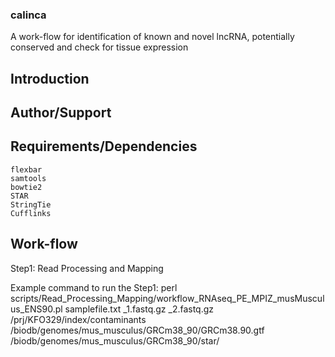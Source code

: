 ### calinca
A work-flow for identification of known and novel lncRNA, potentially conserved and check for tissue expression

## Introduction


## Author/Support 


## Requirements/Dependencies
~~~~~~~~~~~~~
flexbar
samtools
bowtie2
STAR
StringTie
Cufflinks

~~~~~~~~~~~~~

## Work-flow 
Step1: Read Processing and Mapping

Example command to run the Step1: perl scripts/Read_Processing_Mapping/workflow_RNAseq_PE_MPIZ_musMusculus_ENS90.pl samplefile.txt _1.fastq.gz _2.fastq.gz /prj/KFO329/index/contaminants  /biodb/genomes/mus_musculus/GRCm38_90/GRCm38.90.gtf
 /biodb/genomes/mus_musculus/GRCm38_90/star/


